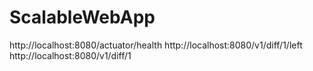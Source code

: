 # ScalableWebApp

http://localhost:8080/actuator/health
http://localhost:8080/v1/diff/1/left
http://localhost:8080/v1/diff/1